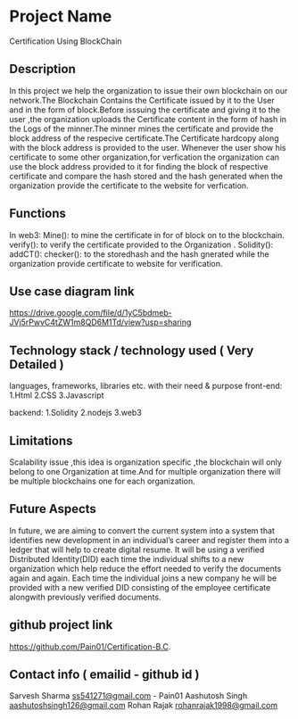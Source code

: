 # Project Name
Certification Using BlockChain
## Description
In this project we help the organization to issue their own blockchain on our network.The Blockchain Contains the Certificate issued by it to the User and in the form of block.Before isssuing the certificate and giving it to the user ,the organization uploads the Certificate content in the form of hash in the Logs of the minner.The minner mines the certificate and provide the block address of the respecive certificate.The Certificate hardcopy along with the block address is provided to the user.
Whenever the user show his certificate to some other organization,for verfication the organization can use the block address provided to it for finding the block of respective certificate and compare the hash stored and the hash generated when the organization provide the certificate to the website for verfication.
## Functions
In web3:
 Mine(): to mine the certificate in for of block on to the blockchain.
 verify(): to verify the certificate provided to the Organization .
Solidity():
  addCT():
  checker(): to the storedhash and the hash gnerated while the organization provide certificate to website for verification. 

## Use case diagram link
https://drive.google.com/file/d/1yC5bdmeb-JVj5rPwvC4tZW1m8QD6M1Td/view?usp=sharing

## Technology stack / technology used ( Very Detailed )

languages, frameworks, libraries etc. with their need & purpose
front-end:
 1.Html
 2.CSS
 3.Javascript
 
backend:
  1.Solidity
  2.nodejs
  3.web3
## Limitations
  Scalability issue ,this idea is organization specific ,the blockchain will only belong to one Organization at time.And for multiple organization there will be multiple blockchains one for each organization.
## Future Aspects
 In future, we are aiming to convert the current system into a system that identifies new development in an individual’s career  and register them into a ledger that will help to create digital resume. It will be using a verified Distributed Identity(DID) each time the individual shifts to a new organization which help reduce the effort needed to verify the documents again and again. Each time the individual joins a new company he will be provided with a new verified DID consisting of the employee certificate alongwith previously verified documents.

## github project link
https://github.com/Pain01/Certification-B.C.
## Contact info ( emailid - github id )
Sarvesh Sharma    ss541271@gmail.com  -  Pain01
Aashutosh Singh   aashutoshsingh126@gmail.com
Rohan Rajak       rohanrajak1998@gmail.com
